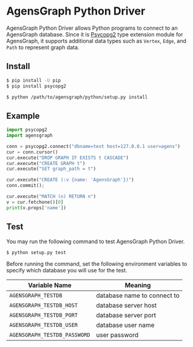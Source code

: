# AgensGraph Python Driver

AgensGraph Python Driver allows Python programs to connect to an AgensGraph database. Since it is [Psycopg2](http://initd.org/psycopg/) type extension module for AgensGraph, it supports additional data types such as `Vertex`, `Edge`, and `Path` to represent graph data.

## Install

```sh
$ pip install -U pip
$ pip install psycopg2

$ python /path/to/agensgraph/python/setup.py install
```

## Example

```python
import psycopg2
import agensgraph

conn = psycopg2.connect("dbname=test host=127.0.0.1 user=agens")
cur = conn.cursor()
cur.execute("DROP GRAPH IF EXISTS t CASCADE")
cur.execute("CREATE GRAPH t")
cur.execute("SET graph_path = t")

cur.execute("CREATE (:v {name: 'AgensGraph'})")
conn.commit();

cur.execute("MATCH (n) RETURN n")
v = cur.fetchone()[0]
print(v.props['name'])
```

## Test

You may run the following command to test AgensGraph Python Driver.

```sh
$ python setup.py test
```

Before running the command, set the following environment variables to specify which database you will use for the test.

Variable Name                | Meaning
---------------------------- | ---------------------------
`AGENSGRAPH_TESTDB`          | database name to connect to
`AGENSGRAPH_TESTDB_HOST`     | database server host
`AGENSGRAPH_TESTDB_PORT`     | database server port
`AGENSGRAPH_TESTDB_USER`     | database user name
`AGENSGRAPH_TESTDB_PASSWORD` | user password
